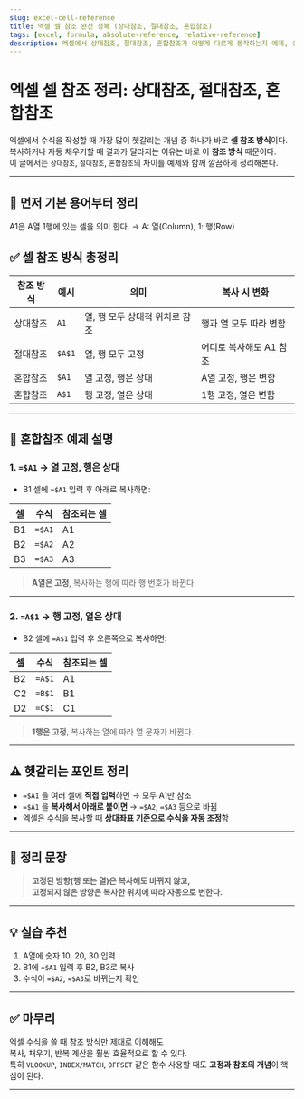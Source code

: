 ```yaml
---
slug: excel-cell-reference
title: 엑셀 셀 참조 완전 정복 (상대참조, 절대참조, 혼합참조)
tags: [excel, formula, absolute-reference, relative-reference]
description: 엑셀에서 상대참조, 절대참조, 혼합참조가 어떻게 다르게 동작하는지 예제, 설명
---
```


# 엑셀 셀 참조 정리: 상대참조, 절대참조, 혼합참조

엑셀에서 수식을 작성할 때 가장 많이 헷갈리는 개념 중 하나가 바로 **셀 참조 방식**이다.  
복사하거나 자동 채우기할 때 결과가 달라지는 이유는 바로 이 **참조 방식** 때문이다.  
이 글에서는 `상대참조`, `절대참조`, `혼합참조`의 차이를 예제와 함께 깔끔하게 정리해본다.

---

## 📌 먼저 기본 용어부터 정리

A1은 A열 1행에 있는 셀을 의미 한다.
→ A: 열(Column), 1: 행(Row)

## ✅ 셀 참조 방식 총정리

| 참조 방식 | 예시   | 의미                           | 복사 시 변화            |
| --------- | ------ | ------------------------------ | ----------------------- |
| 상대참조  | `A1`   | 열, 행 모두 상대적 위치로 참조 | 행과 열 모두 따라 변함  |
| 절대참조  | `$A$1` | 열, 행 모두 고정               | 어디로 복사해도 A1 참조 |
| 혼합참조  | `$A1`  | 열 고정, 행은 상대             | A열 고정, 행은 변함     |
| 혼합참조  | `A$1`  | 행 고정, 열은 상대             | 1행 고정, 열은 변함     |

---

## 📌 혼합참조 예제 설명

### 1. `=$A1` → 열 고정, 행은 상대

- B1 셀에 `=$A1` 입력 후 아래로 복사하면:

| 셀  | 수식   | 참조되는 셀 |
| --- | ------ | ----------- |
| B1  | `=$A1` | A1          |
| B2  | `=$A2` | A2          |
| B3  | `=$A3` | A3          |

> **A열은 고정**, 복사하는 행에 따라 행 번호가 바뀐다.

---

### 2. `=A$1` → 행 고정, 열은 상대

- B2 셀에 `=A$1` 입력 후 오른쪽으로 복사하면:

| 셀  | 수식   | 참조되는 셀 |
| --- | ------ | ----------- |
| B2  | `=A$1` | A1          |
| C2  | `=B$1` | B1          |
| D2  | `=C$1` | C1          |

> **1행은 고정**, 복사하는 열에 따라 열 문자가 바뀐다.

---

## ⚠️ 헷갈리는 포인트 정리

- `=$A1` 을 여러 셀에 **직접 입력**하면 → 모두 A1만 참조
- `=$A1` 을 **복사해서 아래로 붙이면** → `=$A2`, `=$A3` 등으로 바뀜
- 엑셀은 수식을 복사할 때 **상대좌표 기준으로 수식을 자동 조정**함

---

## 🎯 정리 문장

> **고정된 방향(행 또는 열)은 복사해도 바뀌지 않고,  
> 고정되지 않은 방향은 복사한 위치에 따라 자동으로 변한다.**

---

## 💡 실습 추천

1. A열에 숫자 10, 20, 30 입력
2. B1에 `=$A1` 입력 후 B2, B3로 복사
3. 수식이 `=$A2`, `=$A3`로 바뀌는지 확인

---

## ✅ 마무리

엑셀 수식을 쓸 때 참조 방식만 제대로 이해해도  
복사, 채우기, 반복 계산을 훨씬 효율적으로 할 수 있다.  
특히 `VLOOKUP`, `INDEX/MATCH`, `OFFSET` 같은 함수 사용할 때도 **고정과 참조의 개념**이 핵심이 된다.

---
